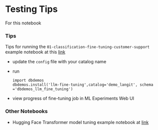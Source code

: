 # Testing Tips

For this notebook

### Tips

Tips for running the `01-classification-fine-tuning-customer-support` example notebook at this [link](https://notebooks.databricks.com/demos/llm-fine-tuning/index.html)

- update the `config` file with your catalog name
- run
  
  ```
  import dbdemos
  dbdemos.install('llm-fine-tuning',catalog='demo_langit', schema ='dbdemos_llm_fine_tuning')
  ```
- view progress of fine-tuning job in ML Experiments Web UI

### Other Notebooks

- Hugging Face Transformer model tuning example notebook at [link](https://docs.databricks.com/en/_extras/notebooks/source/deep-learning/tune-classification-model-hugging-face-transformers.html)
